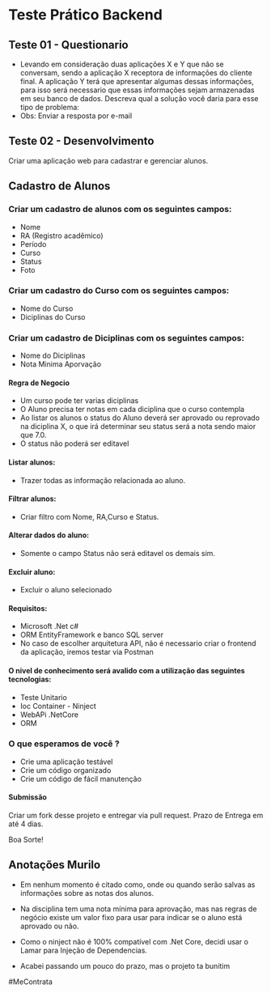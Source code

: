 # Teste Prático Backend

## Teste 01 - Questionario
- Levando em consideração duas aplicações X e Y que não se conversam, sendo a aplicação X receptora de informações do cliente final. A aplicação Y terá que apresentar algumas dessas informações, para isso será necessario que essas informações sejam armazenadas em seu banco de dados. Descreva qual a solução você daria para esse tipo de problema:
- Obs: Enviar a resposta por e-mail

## Teste 02 - Desenvolvimento 

Criar uma aplicação web para cadastrar e gerenciar alunos.

## Cadastro de Alunos

### Criar um cadastro de alunos com os seguintes campos:
- Nome
- RA (Registro acadêmico)
- Período
- Curso
- Status
- Foto

### Criar um cadastro do Curso com os seguintes campos:
- Nome do Curso
- Diciplinas do Curso

### Criar um cadastro de Diciplinas com os seguintes campos:
- Nome do Diciplinas
- Nota Minima Aporvação

#### Regra de Negocio 
- Um curso pode ter varias diciplinas
- O Aluno precisa ter notas em cada diciplina que o curso contempla
- Ao listar os alunos o status do Aluno deverá ser aprovado ou reprovado na diciplina X, o que irá determinar seu status será a nota sendo maior que 7.0.
- O status não poderá ser editavel 

#### Listar alunos: 
- Trazer todas as informação relacionada ao aluno.

#### Filtrar alunos: 
- Criar filtro com Nome, RA,Curso e Status.

#### Alterar dados do aluno: 
- Somente o campo Status não será editavel os demais sim.

#### Excluir aluno:
- Excluir o aluno selecionado

#### Requisitos:
- Microsoft .Net c#
- ORM EntityFramework e banco SQL server
- No caso de escolher arquitetura API, não é necessario criar o frontend da aplicação, iremos testar via Postman

#### O nivel de conhecimento será avalido com a utilização das seguintes tecnologias:
- Teste Unitario 
- Ioc Container - Ninject
- WebAPi .NetCore 
- ORM

### O que esperamos de você ?
- Crie uma aplicação testável
- Crie um código organizado
- Crie um código de fácil manutenção

#### Submissão
Criar um fork desse projeto e entregar via pull request.
Prazo de Entrega em até 4 dias.


Boa Sorte!



## Anotações Murilo
- Em nenhum momento é citado como, onde ou quando serão salvas as informações sobre as notas dos alunos.
- Na disciplina tem uma nota mínima para aprovação, mas nas regras de negócio existe um valor fixo para usar para indicar se o aluno está aprovado ou não.

- Como o ninject não é 100% compatível com .Net Core, decidi usar o Lamar para Injeção de Dependencias.
- Acabei passando um pouco do prazo, mas o projeto ta bunitim

#MeContrata